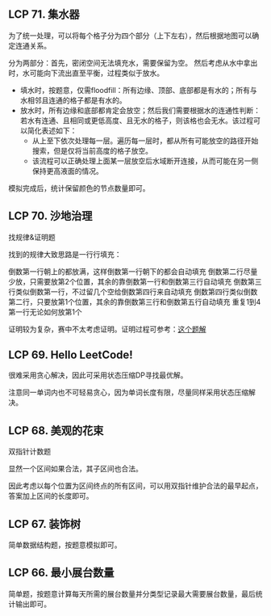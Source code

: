 ## LCP 71. 集水器

为了统一处理，可以将每个格子分为四个部分（上下左右），然后根据地图可以确定连通关系。

分为两部分：首先，密闭空间无法填充水，需要保留为空。
然后考虑从水中拿出时，水可能向下流出直至平衡，过程类似于放水。

* 填水时，按题意，仅需floodfill：所有边缘、顶部、底部都是有水的；所有与水相邻且连通的格子都是有水的。
* 放水时，所有边缘和底部都肯定会放空；然后我们需要根据水的连通性判断：若水有连通、且相同或更低高度、且无水的格子，则该格也会无水。该过程可以简化表述如下：
    * 从上至下依次处理每一层。遍历每一层时，都从所有可能放空的路径开始搜索，但是仅将当前高度的格子放空。
    * 该流程可以正确处理上面某一层放空后水域断开连接，从而可能在另一侧保持更高液面的情况。

模拟完成后，统计保留颜色的节点数量即可。

## LCP 70. 沙地治理

找规律&证明题

找到的规律大致思路是一行行填充：

倒数第一行朝上的都放满，这样倒数第一行朝下的都会自动填充
倒数第二行尽量少放，只需要放第2个位置，其余的靠倒数第一行和倒数第三行自动填充
倒数第三行类似倒数第一行，不过留几个空给倒数第四行来自动填充
倒数第四行类似倒数第二行，只要放第1个位置，其余的靠倒数第三行和倒数第五行自动填充
重复1到4
第一行无论如何放第1个

证明较为复杂，赛中不太考虑证明。证明过程可参考：[这个题解](https://leetcode.cn/problems/XxZZjK/solution/zhao-gui-lu-han-jie-fa-de-zheng-ming-by-m43kf/)

## LCP 69. Hello LeetCode!

很难采用贪心解决，因此可采用状态压缩DP寻找最优解。

注意同一单词内也不可轻易贪心，因为单词长度有限，尽量同样采用状态压缩解决。

## LCP 68. 美观的花束

双指针计数题

显然一个区间如果合法，其子区间也合法。

因此考虑以每个位置为区间终点的所有区间，可以用双指针维护合法的最早起点，答案加上区间的长度即可。

## LCP 67. 装饰树

简单数据结构题，按题意模拟即可。

## LCP 66. 最小展台数量

简单题，按题意计算每天所需的展台数量并分类型记录最大需要展台数量，最后统计输出即可。


